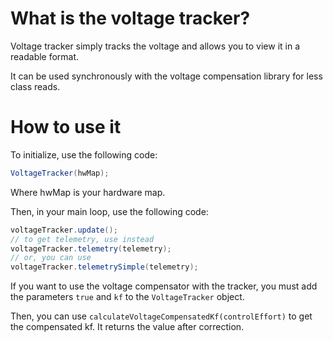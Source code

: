 # What is the voltage tracker?

Voltage tracker simply tracks the voltage and allows you to view it in a readable format.

It can be used synchronously with the voltage compensation library for less class reads.

# How to use it
To initialize, use the following code:

```java
VoltageTracker(hwMap);
```
Where hwMap is your hardware map.

Then, in your main loop, use the following code:

```java
voltageTracker.update();
// to get telemetry, use instead
voltageTracker.telemetry(telemetry);
// or, you can use 
voltageTracker.telemetrySimple(telemetry);
```

If you want to use the voltage compensator with the tracker, you must add the parameters `true` and `kf` to the `VoltageTracker` object.

Then, you can use `calculateVoltageCompensatedKf(controlEffort)` to get the compensated kf. It returns the value after correction.